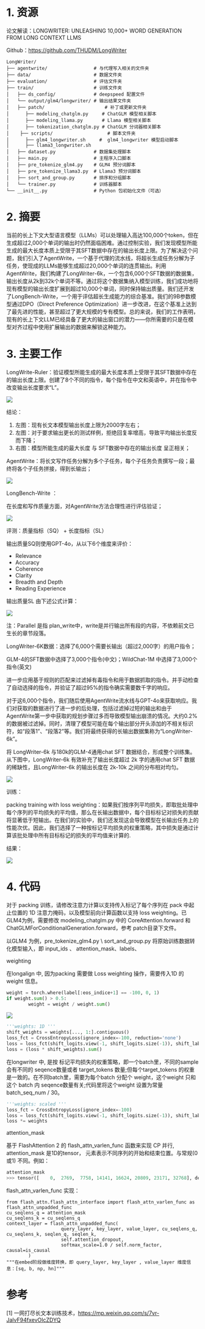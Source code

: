 # 1. 资源

论文解读：LONGWRITER: UNLEASHING 10,000+ WORD GENERATION FROM LONG CONTEXT LLMS

Github：https://github.com/THUDM/LongWriter

```text
LongWriter/
├── agentwrite/                 # 与代理写入相关的文件夹
├── data/                       # 数据文件夹
├── evaluation/                 # 评估文件夹
├── train/                      # 训练文件夹
│   ├── ds_config/              # deepspeed 配置文件
│   └── output/glm4/longwriter/ # 输出结果文件夹
│   ├── patch/                      # 补丁或更新文件夹
│      ├── modeling_chatglm.py     # ChatGLM 模型相关脚本
│      ├── modeling_llama.py       # Llama 模型相关脚本
│      ├── tokenization_chatglm.py # ChatGLM 分词器相关脚本
│    ├── scripts/                    # 脚本文件夹
│      ├── glm4_longwriter.sh     #  glm4_longwriter 模型启动脚本
│      ├── llama3_longwriter.sh
│   ├── dataset.py              # 数据集处理脚本
│   ├── main.py                 # 主程序入口脚本
│   ├── pre_tokenize_glm4.py    # GLM4 预分词脚本
│   ├── pre_tokenize_llama3.py  # Llama3 预分词脚本
│   ├── sort_and_group.py       # 排序和分组脚本
│   └── trainer.py              # 训练器脚本
└── __init__.py                 # Python 包初始化文件（可选）
```

# 2. 摘要

当前的长上下文大型语言模型（LLMs）可以处理输入高达100,000个token，但在生成超过2,000个单词的输出时仍然面临困难。通过控制实验，我们发现模型所能生成的最大长度本质上受限于其SFT数据中存在的输出长度上限。为了解决这个问题，我们引入了AgentWrite，一个基于代理的流水线，将超长生成任务分解为子任务，使现成的LLMs能够生成超过20,000个单词的连贯输出。利用AgentWrite，我们构建了LongWriter-6k，一个包含6,000个SFT数据的数据集，输出长度从2k到32k个单词不等。通过将这个数据集纳入模型训练，我们成功地将现有模型的输出长度扩展到超过10,000个单词，同时保持输出质量。我们还开发了LongBench-Write，一个用于评估超长生成能力的综合基准。我们的9B参数模型通过DPO（Direct Preference Optimization）进一步改进，在这个基准上达到了最先进的性能，甚至超过了更大规模的专有模型。总的来说，我们的工作表明，现有的长上下文LLM已经具备了更大的输出窗口的潜力——你所需要的只是在模型对齐过程中使用扩展输出的数据来解锁这种能力。

# 3. 主要工作

LongWrite-Ruler：验证模型所能生成的最大长度本质上受限于其SFT数据中存在的输出长度上限。创建了8个不同的指令，每个指令在中文和英语中，并在指令中改变输出长度要求“L”。

![](.01_LONGWRITER_另一篇解读_images/主要工作.png)

结论：

1. 左图：现有长文本模型输出长度上限为2000字左右；
2. 左图：对于要求输出更长的测试样例，拒绝回复率增高，导致平均输出长度反而下降；
3. 右图：模型所能生成的最大长度 与 SFT数据中存在的输出长度 呈正相关；

AgentWrite：将长文写作任务分解为多个子任务，每个子任务负责撰写一段；最终将各个子任务拼接，得到长输出；

![](.01_LONGWRITER_另一篇解读_images/流程图.png)

LongBench-Write ：

在长度和写作质量方面，对AgentWrite方法合理性进行评估验证；

![](.01_LONGWRITER_另一篇解读_images/结果.png)

评测：质量指标（SQ） + 长度指标（SL）

输出质量SQ则使用GPT-4o，从以下6个维度来评价：

- Relevance
- Accuracy
- Coherence
- Clarity
- Breadth and Depth
- Reading Experience

输出质量SL 由下述公式计算：

![](.01_LONGWRITER_另一篇解读_images/公式和结果.png)

注：Parallel 是指 plan_write中，write是并行输出所有段的内容，不依赖前文已生长的章节段落。

LongWriter-6K数据：选择了6,000个需要长输出（超过2,000字）的用户指令；

GLM-4的SFT数据中选择了3,000个指令(中文)；WildChat-1M 中选择了3,000个指令(英文)

进一步应用基于规则的匹配来过滤掉有毒指令和用于数据抓取的指令。并手动检查了自动选择的指令，并验证了超过95%的指令确实需要数千字的响应。

对于这6,000个指令，我们随后使用AgentWrite流水线与GPT-4o来获取响应。我们对获取的数据进行了进一步的后处理，包括过滤掉过短的输出和由于AgentWrite第一步中获取的规划步骤过多而导致模型输出崩溃的情况。大约0.2%的数据被过滤掉。同时，清理了模型可能在每个输出部分开头添加的不相关标识符，如“段落1”、“段落2”等。我们将最终获得的长输出数据集称为“LongWriter-6k”。

将 LongWriter-6k 与180k的GLM-4通用chat SFT 数据结合，形成整个训练集。从下图中，LongWriter-6k 有效补充了输出长度超过 2k 字的通用chat SFT 数据的稀缺性，且LongWriter-6k 的输出长度在 2k-10k 之间的分布相对均匀。

![](.01_LONGWRITER_另一篇解读_images/实验结果2.png)

训练：

packing training with loss weighting：如果我们按序列平均损失，即取批处理中每个序列的平均损失的平均值，那么在长输出数据中，每个目标标记对损失的贡献将显著低于短输出。在我们的实验中，我们还发现这会导致模型在长输出任务上的性能次优。因此，我们选择了一种按标记平均损失的权重策略，其中损失是通过计算该批处理中所有目标标记的损失的平均值来计算的.

结果：

![](.01_LONGWRITER_另一篇解读_images/实验结果3.png)

# 4. 代码

对于 packing 训练，请修改注意力计算以支持传入标记了每个序列在 pack 中起止位置的 1D 注意力掩码，以及模型前向计算函数以支持 loss weighting。已GLM4为例，需要修改 modeling_chatglm.py 中的 CoreAttention.forward 和 ChatGLMForConditionalGeneration.forward，参考 patch目录下文件。

以GLM4 为例，pre_tokenize_glm4.py  \  sort_and_group.py   将原始训练数据转化模型输入，即 input_ids 、 attention_mask、labels、

weighting

在longalign 中,  因为packing 需要做 Loss weighting 操作，需要传入1D 的weight 信息。

```python
weight = torch.where(label[:eos_indice+1] == -100, 0, 1)
if weight.sum() > 0.5:
        weight = weight / weight.sum()
```

![](.01_LONGWRITER_另一篇解读_images/计算公式.png)

```python
'''weights: 1D '''
shift_weights = weights[..., 1:].contiguous()
loss_fct = CrossEntropyLoss(ignore_index=-100, reduction='none')
loss = loss_fct(shift_logits.view(-1, shift_logits.size(-1)), shift_labels.view(-1))
loss = (loss * shift_weights).sum()
```

在longwriter 中, 是按 标记平均损失的权重策略，即一个batch里，不同的sample会有不同的 seqence数量或者 target_tokens 数量;但每个target_tokens  的权重是一致的。在不同batch里，需要为每个batch 分配个 weight，这个weight 只和这个 batch 内 seqence数量有关;代码里将这个weight 设置为常量 batch_seq_num / 30。

```python
'''weights: scaled '''
loss_fct = CrossEntropyLoss(ignore_index=-100)
loss = loss_fct(shift_logits.view(-1, shift_logits.size(-1)), shift_labels.view(-1))
loss *= weights
```

attention_mask

基于 FlashAttention 2 的 flash_attn_varlen_func 函数来实现 CP 并行, attention_mask 是1D的tensor， 元素表示不同序列的开始和结束位置。与常规(0 或1)  不同。例如：

```python
attention_mask
>>> tensor([    0,  2769,  7758, 14141, 16624, 20809, 23171, 32768], device='cuda:0', dtype=torch.int32)
```

flash_attn_varlen_func 实现：

```text
from flash_attn.flash_attn_interface import flash_attn_varlen_func as flash_attn_unpadded_func
cu_seqlens_q = attention_mask
cu_seqlens_k = cu_seqlens_q
context_layer = flash_attn_unpadded_func(
                    query_layer, key_layer, value_layer, cu_seqlens_q, cu_seqlens_k, seqlen_q, seqlen_k,
                    self.attention_dropout,
                    softmax_scale=1.0 / self.norm_factor, causal=is_causal
        )
"""在embed阶段做维度转换，即 query_layer, key_layer , value_layer 维度信息：[sq, b, np, hn]"""
```

# 参考

[1] 一网打尽长文本训练技术，https://mp.weixin.qq.com/s/7vr-JalvF94fxevOIcZDYQ
